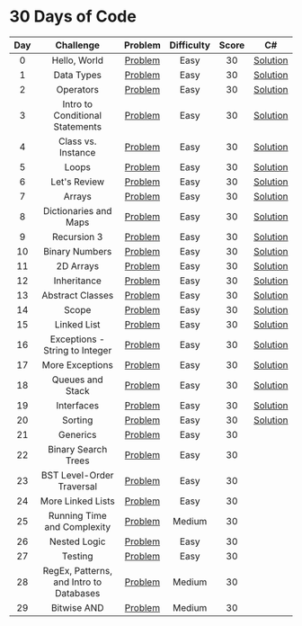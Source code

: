 # 30 Days of Code

|  Day  |                Challenge                |                                         Problem                                          | Difficulty | Score |                                                          C#                                                          |
| :---: | :-------------------------------------: | :--------------------------------------------------------------------------------------: | :--------: | :---: | :------------------------------------------------------------------------------------------------------------------: |
|   0   |              Hello, World               |         [Problem](https://www.hackerrank.com/challenges/30-hello-world/problem)          |    Easy    |  30   |                   [Solution](/30DaysOfCode/Day0_HelloWorld.cs)                   						             |
|   1   |               Data Types                |          [Problem](https://www.hackerrank.com/challenges/30-data-types/problem)          |    Easy    |  30   |                   [Solution](/30DaysOfCode/Day1_DataTypes.cs)                                                        |
|   2   |                Operators                |          [Problem](https://www.hackerrank.com/challenges/30-operators/problem)           |    Easy    |  30   |                   [Solution](/30DaysOfCode/Day2_Operators.cs)                                                        |
|   3   |     Intro to Conditional Statements     |    [Problem](https://www.hackerrank.com/challenges/30-conditional-statements/problem)    |    Easy    |  30   |                   [Solution](/30DaysOfCode/Day3_IntroToConditionalStatements.cs)                                     |
|   4   |           Class vs. Instance            |      [Problem](https://www.hackerrank.com/challenges/30-class-vs-instance/problem)       |    Easy    |  30   |                   [Solution](/30DaysOfCode/Day4_ClassVsInstance.cs)                                                  |
|   5   |                  Loops                  |            [Problem](https://www.hackerrank.com/challenges/30-loops/problem)             |    Easy    |  30   |                   [Solution](/30DaysOfCode/Day5_Loops.cs)                                                            |
|   6   |              Let's Review               |         [Problem](https://www.hackerrank.com/challenges/30-review-loop/problem)          |    Easy    |  30   |                   [Solution](/30DaysOfCode/Day6_LetsReview.cs)                                                       |
|   7   |                 Arrays                  |            [Problem](https://www.hackerrank.com/challenges/30-arrays/problem)            |    Easy    |  30   |                   [Solution](/30DaysOfCode/Day7_Arrays.cs)                                                           |
|   8   |          Dictionaries and Maps          |    [Problem](https://www.hackerrank.com/challenges/30-dictionaries-and-maps/problem)     |    Easy    |  30   |                   [Solution](/30DaysOfCode/Day8_DictionariesAndMaps.cs)                                              |
|   9   |               Recursion 3               |    [Problem](https://www.hackerrank.com/challenges/30-dictionaries-and-maps/problem)     |    Easy    |  30   |                   [Solution](/30DaysOfCode/Day9_Recursion3.cs)                                                       |
|  10   |             Binary Numbers              |        [Problem](https://www.hackerrank.com/challenges/30-binary-numbers/problem)        |    Easy    |  30   |                   [Solution](/30DaysOfCode/Day10_BinaryNumbers.cs)                                                   |
|  11   |                2D Arrays                |          [Problem](https://www.hackerrank.com/challenges/30-2d-arrays/problem)           |    Easy    |  30   |                   [Solution](/30DaysOfCode/Day11_2DArrays.cs)                                                        |
|  12   |               Inheritance               |         [Problem](https://www.hackerrank.com/challenges/30-inheritance/problem)          |    Easy    |  30   |                   [Solution](/30DaysOfCode/Day12_Inheritance.cs)                                                     |
|  13   |            Abstract Classes             |       [Problem](https://www.hackerrank.com/challenges/30-abstract-classes/problem)       |    Easy    |  30   |                   [Solution](/30DaysOfCode/Day13_AbstractClasses.cs)                                                 |
|  14   |                  Scope                  |            [Problem](https://www.hackerrank.com/challenges/30-scope/problem)             |    Easy    |  30   |                   [Solution](/30DaysOfCode/Day14_Scope.cs)                                                           |
|  15   |               Linked List               |         [Problem](https://www.hackerrank.com/challenges/30-linked-list/problem)          |    Easy    |  30   |                   [Solution](/30DaysOfCode/Day15_LinkedList.cs)                                                      |
|  16   |     Exceptions - String to Integer      | [Problem](https://www.hackerrank.com/challenges/30-exceptions-string-to-integer/problem) |    Easy    |  30   |                   [Solution](/30DaysOfCode/Day16_Exception-StringToInteger.cs)                                       |
|  17   |             More Exceptions             |       [Problem](https://www.hackerrank.com/challenges/30-more-exceptions/problem)        |    Easy    |  30   |                   [Solution](/30DaysOfCode/Day17_MoreExceptions.cs)                                                  |                  
|  18   |            Queues and Stack             |        [Problem](https://www.hackerrank.com/challenges/30-queues-stacks/problem)         |    Easy    |  30   |                   [Solution](/30DaysOfCode/Day18_QueuesAndStacks.cs)                                                 |                                                                                                  
|  19   |               Interfaces                |          [Problem](https://www.hackerrank.com/challenges/30-interfaces/problem)          |    Easy    |  30   |                   [Solution](/30DaysOfCode/Day19_Interfaces.cs)                                                      |
|  20   |                 Sorting                 |           [Problem](https://www.hackerrank.com/challenges/30-sorting/problem)            |    Easy    |  30   |                   [Solution](/30DaysOfCode/Day20_Sorting.cs)                                                         |
|  21   |                Generics                 |           [Problem](https://www.hackerrank.com/challenges/30-generics/problem)           |    Easy    |  30   |                                                                                                                      |
|  22   |           Binary Search Trees           |     [Problem](https://www.hackerrank.com/challenges/30-binary-search-trees/problem)      |    Easy    |  30   |                                                                                                                      |
|  23   |        BST Level-Order Traversal        |         [Problem](https://www.hackerrank.com/challenges/30-binary-trees/problem)         |    Easy    |  30   |                                                                                                                      |
|  24   |            More Linked Lists            |     [Problem](https://www.hackerrank.com/challenges/30-linked-list-deletion/problem)     |    Easy    |  30   |                                                                                                                      |
|  25   |       Running Time and Complexity       | [Problem](https://www.hackerrank.com/challenges/30-running-time-and-complexity/problem)  |   Medium   |  30   |                                                                                                                      |
|  26   |              Nested Logic               |         [Problem](https://www.hackerrank.com/challenges/30-nested-logic/problem)         |    Easy    |  30   |                                                                                                                      |
|  27   |                 Testing                 |           [Problem](https://www.hackerrank.com/challenges/30-testing/problem)            |    Easy    |  30   |                                                                                                                      |
|  28   | RegEx, Patterns, and Intro to Databases |        [Problem](https://www.hackerrank.com/challenges/30-regex-patterns/problem)        |   Medium   |  30   |                                                                                                                      |
|  29   |               Bitwise AND               |         [Problem](https://www.hackerrank.com/challenges/30-bitwise-and/problem)          |   Medium   |  30   |                                                                                                                      |